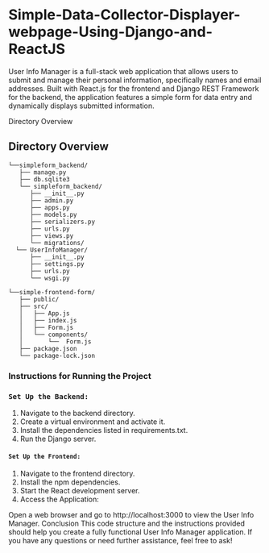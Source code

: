 # Simple-Data-Collector-Displayer-webpage-Using-Django-and-ReactJS
User Info Manager is a full-stack web application that allows users to submit and manage their personal information, specifically names and email addresses. Built with React.js for the frontend and Django REST Framework for the backend, the application features a simple form for data entry and dynamically displays submitted information.

Directory Overview
## Directory Overview
    └──simpleform_backend/ 
       ├── manage.py
       ├── db.sqlite3
       └── simpleform_backend/
          ├── __init__.py
          ├── admin.py
          ├── apps.py
          ├── models.py
          ├── serializers.py
          ├── urls.py
          ├── views.py
          └── migrations/
      └── UserInfoManager/
          ├── __init__.py
          ├── settings.py
          ├── urls.py
          └── wsgi.py
 
    └──simple-frontend-form/
       ├── public/
       ├── src/
       │   ├── App.js
       │   ├── index.js
       │   ├── Form.js
       │   └── components/
       │       └──  Form.js
       ├── package.json
       └── package-lock.json

### Instructions for Running the Project
### `Set Up the Backend:`

1. Navigate to the backend directory.
2. Create a virtual environment and activate it.
3. Install the dependencies listed in requirements.txt.
4. Run the Django server.

#### `Set Up the Frontend:`

1. Navigate to the frontend directory.
2. Install the npm dependencies.
3. Start the React development server.
4. Access the Application:

Open a web browser and go to http://localhost:3000 to view the User Info Manager.
Conclusion
This code structure and the instructions provided should help you create a fully functional User Info Manager application. If you have any questions or need further assistance, feel free to ask!
